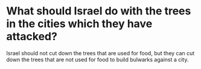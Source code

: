 # What should Israel do with the trees in the cities which they have attacked?

Israel should not cut down the trees that are used for food, but they can cut down the trees that are not used for food to build bulwarks against a city.

